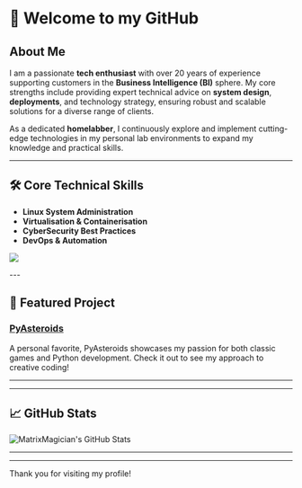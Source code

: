 # 👋 Welcome to my GitHub

## About Me

I am a passionate **tech enthusiast** with over 20 years of experience supporting customers in the **Business Intelligence (BI)** sphere. My core strengths include providing expert technical advice on **system design**, **deployments**, and technology strategy, ensuring robust and scalable solutions for a diverse range of clients.

As a dedicated **homelabber**, I continuously explore and implement cutting-edge technologies in my personal lab environments to expand my knowledge and practical skills.

---

## 🛠️ Core Technical Skills

- **Linux System Administration**
- **Virtualisation & Containerisation**
- **CyberSecurity Best Practices**
- **DevOps & Automation**

<p align="left">
  <img src="https://api.boot.dev/v1/users/public/6bd8c579-9fea-4642-929d-8bd7bdbd774e/thumbnail" >
</p>
---

## 🚀 Featured Project

### [PyAsteroids](https://github.com/MatrixMagician/PyAsteroids)
A personal favorite, PyAsteroids showcases my passion for both classic games and Python development. Check it out to see my approach to creative coding!

---

<!--
## 📌 Pinned Projects

You can pin your favorite repositories to showcase your work here.
-->

---

## 📈 GitHub Stats

![MatrixMagician's GitHub Stats](https://github-readme-stats.vercel.app/api?username=MatrixMagician&show_icons=true&theme=default)

---

<!--
## 🤝 Let's Connect

Add your social links or contact information here when ready!
-->

<!--
## 🏅 Certifications & Awards

Add any certifications, courses, or awards here in the future.
-->

---

Thank you for visiting my profile!
